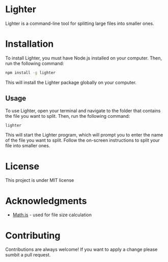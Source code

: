 # Lighter

Lighter is a command-line tool for splitting large files into smaller ones.

# Installation

To install Lighter, you must have Node.js installed on your computer. Then, run the following command:

```bash
npm install -g lighter
```

This will install the Lighter package globally on your computer.

## Usage

To use Lighter, open your terminal and navigate to the folder that contains the file you want to split. Then, run the following command:

```bash
lighter
```

This will start the Lighter program, which will prompt you to enter the name of the file you want to split. Follow the on-screen instructions to split your file into smaller ones.

# License

This project is under MIT license

# Acknowledgments

- [Math.js](https://mathjs.org/) - used for file size calculation

# Contributing

Contributions are always welcome! If you want to apply a change please sumbit a pull request.
